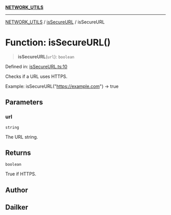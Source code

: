 [**NETWORK_UTILS**](../../README.md)

***

[NETWORK_UTILS](../../README.md) / [isSecureURL](../README.md) / isSecureURL

# Function: isSecureURL()

> **isSecureURL**(`url`): `boolean`

Defined in: [isSecureURL.ts:10](https://github.com/dailker/everyutil/blob/cee559aadda9e0c298e06364cba9020e97a8b19b/src/network/isSecureURL.ts#L10)

Checks if a URL uses HTTPS.

Example: isSecureURL("https://example.com") → true

## Parameters

### url

`string`

The URL string.

## Returns

`boolean`

True if HTTPS.

## Author

## Dailker
